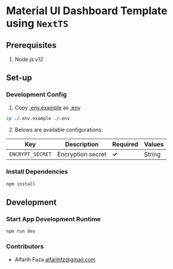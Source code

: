 # Material UI Dashboard Template using `NextTS`

## Prerequisites

1. Node.js v12

## Set-up

### Development Config

1. Copy [.env.example](.env.example) as [.env](.env)

```bash
cp ./.env.example ./.env
```

2. Belows are available configurations:

| Key              | Description       | Required | Values |
|------------------|-------------------| ----- | ----------- |
| `ENCRYPT_SECRET` | Encryption secret | **✓** | String |


### Install Dependencies

```bash
npm install
```

## Development

### Start App Development Runtime

```bash
npm run dev
```

### Contributors ###

- Alfarih Faza <alfarihfz@gmail.com>
